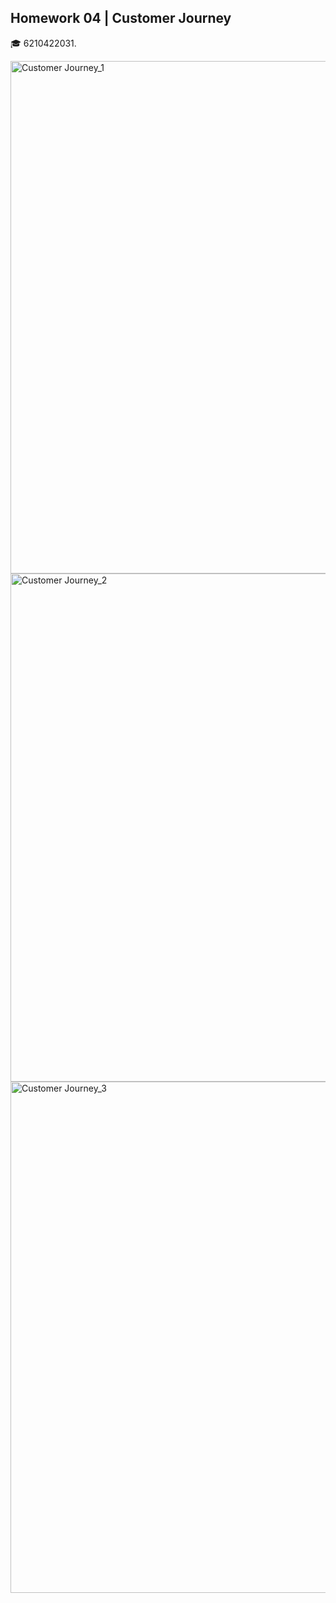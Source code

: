 ## Homework 04 | Customer Journey
:mortar_board: 6210422031.

<img width="820" alt="Customer Journey_1" src="https://user-images.githubusercontent.com/77830438/120903075-41f1cd00-c66e-11eb-8675-a31b60a48305.png">


<img width="813" alt="Customer Journey_2" src="https://user-images.githubusercontent.com/77830438/120903085-50d87f80-c66e-11eb-81ef-275dcfd75c7f.png">


<img width="818" alt="Customer Journey_3" src="https://user-images.githubusercontent.com/77830438/120903099-651c7c80-c66e-11eb-9540-bc4b26283434.png">


